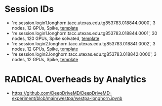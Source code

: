 # Session IDs
- 're.session.login1.longhorn.tacc.utexas.edu.tg853783.018844.0000', 3 nodes, 12 GPUs, Spike, [template](https://github.com/DeepDriveMD/DeepDriveMD-Longhorn-2021/blob/main/template/spike_we_template.yaml)
- 're.session.login1.longhorn.tacc.utexas.edu.tg853783.018844.0001', 30 nodes, 120 GPUs, Spike solvated, [template](https://github.com/DeepDriveMD/DeepDriveMD-Longhorn-2021/blob/main/template/spike_waterbox_template.yaml)
- 're.session.login2.longhorn.tacc.utexas.edu.tg853783.018841.0002', 3 nodes, 12 GPUs, Spike, [template](https://github.com/DeepDriveMD/DeepDriveMD-Longhorn-2021/blob/main/template/spike_we_template.yaml)
- 're.session.login2.longhorn.tacc.utexas.edu.tg853783.018842.0000', 3 nodes, 12 GPUs, Spike, [template](https://github.com/DeepDriveMD/DeepDriveMD-Longhorn-2021/blob/main/template/spike_we_template.yaml)

# RADICAL Overheads by Analytics
- https://github.com/DeepDriveMD/DeepDriveMD-experiment/blob/main/westpa/westpa-longhorn.ipynb
